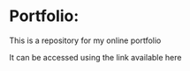 # Portfolio:

This is a repository for my online portfolio 

It can be accessed using the link available here
